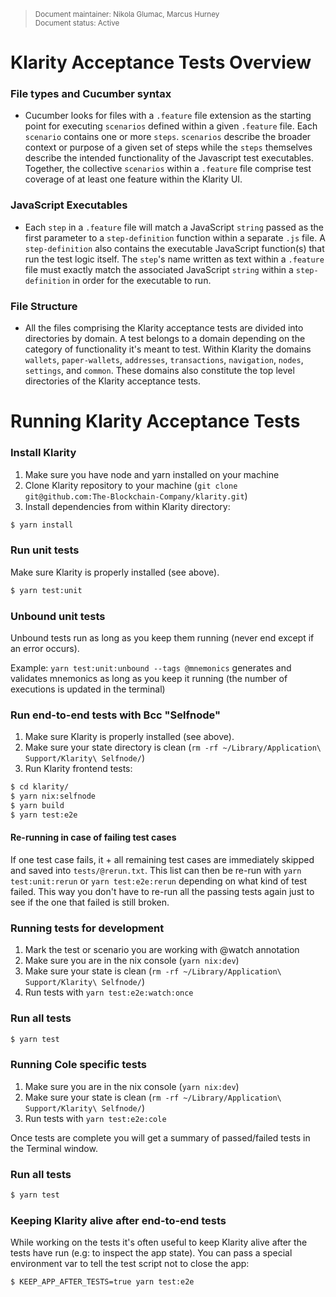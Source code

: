 <blockquote>
<sub>Document maintainer: Nikola Glumac, Marcus Hurney<br/>Document status: Active</sub>
</blockquote>

# Klarity Acceptance Tests Overview

### File types and Cucumber syntax

- Cucumber looks for files with a `.feature` file extension as the starting point for executing `scenarios` defined within a given `.feature` file. Each `scenario` contains one or more `steps`. `scenarios` describe the broader context or purpose of a given set of steps while the `steps` themselves describe the intended functionality of the Javascript test executables. Together, the collective `scenarios`  within a `.feature` file comprise test coverage of at least one feature within the Klarity UI.

### JavaScript Executables

- Each `step` in a `.feature` file will match a JavaScript `string` passed as the first parameter to a `step-definition` function within a separate `.js` file. A `step-definition` also contains the executable JavaScript function(s) that run the test logic itself. The `step`'s name written as text within a `.feature` file must exactly match the associated JavaScript `string` within a `step-definition` in order for the executable to run.

### File Structure

- All the files comprising the Klarity acceptance tests are divided into directories by domain. A test belongs to a domain depending on the category of functionality it's meant to test. Within Klarity the domains `wallets`, `paper-wallets`, `addresses`, `transactions`, `navigation`, `nodes`, `settings`, and `common`. These domains also constitute the top level directories of the Klarity acceptance tests.

# Running Klarity Acceptance Tests

### Install Klarity

1. Make sure you have node and yarn installed on your machine
2. Clone Klarity repository to your machine (`git clone git@github.com:The-Blockchain-Company/klarity.git`)
3. Install dependencies from within Klarity directory:

```bash
$ yarn install
```

### Run unit tests

Make sure Klarity is properly installed (see above).

```bash
$ yarn test:unit
```

### Unbound unit tests

Unbound tests run as long as you keep them running
(never end except if an error occurs).

Example:
`yarn test:unit:unbound --tags @mnemonics`
generates and validates mnemonics as long as you keep it
running (the number of executions is updated in the terminal)

### Run end-to-end tests with Bcc "Selfnode"

1. Make sure Klarity is properly installed (see above).
2. Make sure your state directory is clean (`rm -rf ~/Library/Application\ Support/Klarity\ Selfnode/`)
3. Run Klarity frontend tests:

```bash
$ cd klarity/
$ yarn nix:selfnode
$ yarn build
$ yarn test:e2e
```

#### Re-running in case of failing test cases

If one test case fails, it + all remaining test cases are immediately skipped and saved into `tests/@rerun.txt`.
This list can then be re-run with `yarn test:unit:rerun` or `yarn test:e2e:rerun` depending on what kind of test
failed. This way you don't have to re-run all the passing tests again just to see if the one that failed is
still broken.

### Running tests for development
1. Mark the test or scenario you are working with @watch annotation
2. Make sure you are in the nix console (`yarn nix:dev`)
3. Make sure your state is clean (`rm -rf ~/Library/Application\ Support/Klarity\ Selfnode/`)
4. Run tests with `yarn test:e2e:watch:once`

### Run all tests

```bash
$ yarn test
```

### Running Cole specific tests
1. Make sure you are in the nix console (`yarn nix:dev`)
2. Make sure your state is clean (`rm -rf ~/Library/Application\ Support/Klarity\ Selfnode/`)
3. Run tests with `yarn test:e2e:cole`

Once tests are complete you will get a summary of passed/failed tests in the Terminal window.

### Run all tests

```bash
$ yarn test
```

### Keeping Klarity alive after end-to-end tests

While working on the tests it's often useful to keep Klarity alive after the tests have run
(e.g: to inspect the app state). You can pass a special environment var to tell the test script
not to close the app:

````bash
$ KEEP_APP_AFTER_TESTS=true yarn test:e2e
````
